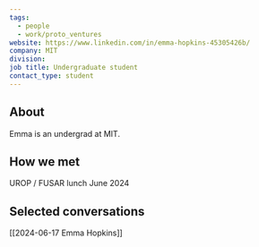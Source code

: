 ```yaml
---
tags:
  - people
  - work/proto_ventures
website: https://www.linkedin.com/in/emma-hopkins-45305426b/
company: MIT
division: 
job title: Undergraduate student
contact_type: student
---
```

## About
Emma is an undergrad at MIT.

## How we met
UROP / FUSAR lunch June 2024

## Selected conversations
[[2024-06-17 Emma Hopkins]]